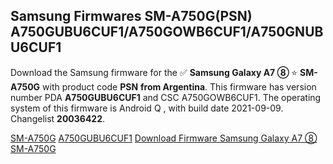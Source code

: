 <h2>Samsung Firmwares SM-A750G(PSN) A750GUBU6CUF1/A750GOWB6CUF1/A750GNUBU6CUF1</h2>
Download the Samsung firmware for the ✅ <strong>Samsung Galaxy A7 ⑧ </strong> ⭐ <strong>SM-A750G</strong> with product code <strong>PSN</strong> <strong> from Argentina</strong>. This firmware has version number PDA <strong>A750GUBU6CUF1</strong> and CSC A750GOWB6CUF1. The operating system of this firmware is Android Q , with build date 2021-09-09. Changelist <strong>20036422</strong>.


[SM-A750G](https://samfirm.shop/samsung/model/SM-A750G)
[A750GUBU6CUF1](https://samfirm.shop/samsung/pda/A750GUBU6CUF1)
[Download Firmware Samsung Galaxy A7 ⑧ SM-A750G](https://samfirm.shop/samsung/firmware/454475)
